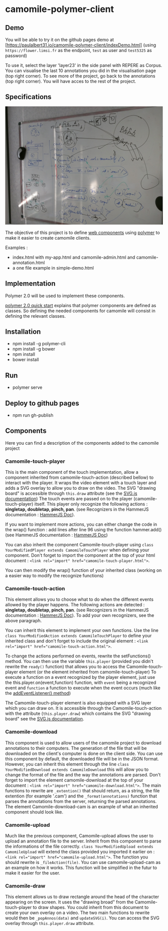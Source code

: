 # camomile-polymer-client

## Demo

You will be able to try it on the github pages demo at [https://paulalbert31.io/camomile-polymer-client/indexDemo.html]
(using `https://flower.limsi.fr` as the endpoint, `test` as user and `test5325` as password)

To use it, select the layer 'layer23' in the side panel with REPERE as Corpus. You can visualise the last 10 annotations you did in the visualisation page (top right corner).
To see more of the project, go back to the annotations (top right corner). You will have acces to the rest of the project.

## Specifications

![specifications](specifications.jpg)

The objective of this project is to define [web components](https://www.webcomponents.org/) using [polymer](https://www.polymer-project.org/)
to make it easier to create camomile clients.

Examples :
* index.html with my-app.html and camomile-admin.html and camomile-annotation.html
* a one file example in simple-demo.html

## Implementation

Polymer 2.0 will be used to implement these components.

[polymer 2.0 quick start](https://www.polymer-project.org/2.0/start/quick-tour) explains that polymer components are defined as classes.
So defining the needed components for camomile will consist in defining the relevant classes.

## Installation

* npm install -g polymer-cli
* npm install -g bower
* npm install
* bower install

## Run

* polymer serve

## Deploy to github pages

* npm run gh-publish

## Components

Here you can find a description of the components added to the camomile project

###  Camomile-touch-player

This is the main component of the touch implementation, allow a component inherited from camomile-touch-action (described bellow) to interact with the player. It wraps the video element with a touch layer and adds a SVG overlay to allow you to draw on the video.
The SVG "drawing board" is accessible through ```this.draw``` attribute (see the [SVG.js documentation](svgjs.com))
The touch events are passed on to the player (camomile-touch-player) itself. This player only recognize the following actions : __singletap, doubletap, pinch, pan__. (see Recognizers in the HammerJS documentation : [HammerJS Doc](http://hammerjs.github.io/recognizer-pan/)).

If you want to implement more actions, you can either change the code in the wrap() function : add lines after line 96 using the function hammer.add() (see HammerJS documentation : [HammerJS Doc](http://hammerjs.github.io/api/#utils))

You can also inherit the component Camomile-touch-player using ```class YourModifiedPlayer extends CamomileTouchPlayer``` when defining your component. Don't forget to import the component at the top of your html document : ```<link rel="import" href="camomile-touch-player.html">```.

You can then modify the wrap() function of your inherited class (working on a easier way to modify the recognize functions)


### Camomile-touch-action

This element allows you to choose what to do when the different events allowed by the player happens. The following actions are detected : __singletap, doubletap, pinch, pan__. (see Recognizers in the HammerJS documentation : [HammerJS Doc](http://hammerjs.github.io/recognizer-pan/)). To add your own recognizers, see the above paragraph.

You can inherit this element to implement your own functions. Use the line ```class YourModifiedAction extends CamomileTouchPlayer``` to define your inherited class and don't forget to include the original element : ```<link rel="import" href="camomile-touch-action.html">```.

To change the actions performed on events, rewrite the setFunctions() method.
You can then use the variable ```this.player``` (provided you didn't rewrite the ```ready()``` function) that allows you to access the Camomile-touch-player element (or the element inherited from camomile-touch-player)
To execute a function on a event recognized by the player element, just use the this.player.on(event,function) function, with ```event``` being a recognized event and ```function``` a function to execute when the event occurs (much like the [addEventListener() method](https://developer.mozilla.org/en-US/docs/Web/API/EventTarget/addEventListener))

The Camomile-touch-player element is also equipped with a SVG layer which you can draw on. It is accessible through the Camomile-touch-action with the attribute (```this.player.draw```) which contains the SVG "drawing board" see the [SVG.js documentation](svgjs.com).

### Camomile-download

This component is used to allow users of the camomile project to download annotations to their computers. The generation of the file that will be downloaded on the client's computer is done on the client side. You can use this component by default, the downloaded file will be in the JSON format. However, you can inherit this element through the line ```class YourModifiedDownload extends CamomileDownload``` this will allow you to change the format of the file and the way the annotations are parsed.
Don't forget to import the element camomile-download at the top of your document : ```<link rel="import" href="camomile-download.html">```.
The main functions to rewrite are ```_extention()``` that should return, as a string, the file extention (for example '.cam') and the ```_format(annotations)``` function that parses the annotations from the server, returning the parsed annotations.
The element Camomile-download-cam is an example of what an inherited component should look like.

### Camomile-upload

Much like the previous component, Camomile-upload allows the user to upload an annotation file to the server. Inherit from this component to parse the informations of the file correctly.
```class YourModifiedUpload extends CamomileUpload``` will extend the class provided you imported it earlier on : ```<link rel="import" href="camomile-upload.html">```.
The function you should rewrite is ```_fileAction(file)```. You can use camomile-upload-cam as an example on how it works. This function will be simplified in the futur to make it easier for the user.

### Camomile-draw

This element allows us to draw rectangle around the head of the character appearing on the screen. It uses the "drawing broad" from the Camomile-touch-player to draw shapes. You could inherit from this document to create your own overlay on a video.
The two main functions to rewrite would then be ```_popAnnos(data)``` and ```updateSVG(i)```. You can access the SVG overlay through ```this.player.draw``` attribute.

